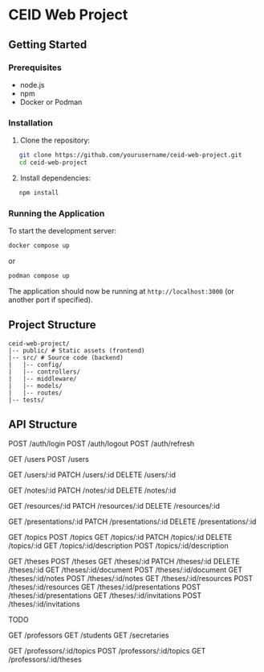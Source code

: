 # CEID Web Project

## Getting Started

### Prerequisites

- node.js
- npm
- Docker or Podman

### Installation

1. Clone the repository:

```bash
   git clone https://github.com/yourusername/ceid-web-project.git
   cd ceid-web-project
```

2. Install dependencies:

```bash
   npm install
```

### Running the Application

To start the development server:

```bash
docker compose up
```

or

```bash
podman compose up
```

The application should now be running at `http://localhost:3000` (or another port if specified).

## Project Structure

```text
ceid-web-project/
|-- public/ # Static assets (frontend)
|-- src/ # Source code (backend)
|   |-- config/
|   |-- controllers/
|   |-- middleware/
|   |-- models/
|   |-- routes/
|-- tests/
```

## API Structure

POST /auth/login
POST /auth/logout
POST /auth/refresh

GET /users
POST /users

GET /users/:id
PATCH /users/:id
DELETE /users/:id

GET /notes/:id
PATCH /notes/:id
DELETE /notes/:id

GET /resources/:id
PATCH /resources/:id
DELETE /resources/:id

GET /presentations/:id
PATCH /presentations/:id
DELETE /presentations/:id

GET /topics
POST /topics
GET /topics/:id
PATCH /topics/:id
DELETE /topics/:id
GET /topics/:id/description
POST /topics/:id/description

GET /theses
POST /theses
GET /theses/:id
PATCH /theses/:id
DELETE /theses/:id
GET /theses/:id/document
POST /theses/:id/document
GET /theses/:id/notes
POST /theses/:id/notes
GET /theses/:id/resources
POST /theses/:id/resources
GET /theses/:id/presentations
POST /theses/:id/presentations
GET /theses/:id/invitations
POST /theses/:id/invitations

TODO

GET /professors
GET /students
GET /secretaries

GET /professors/:id/topics
POST /professors/:id/topics
GET /professors/:id/theses
